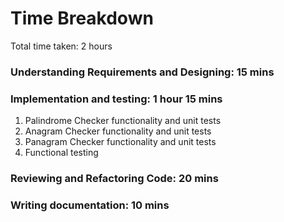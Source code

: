 # Time Breakdown

Total time taken: 2 hours

### Understanding Requirements and Designing: 15 mins

### Implementation and testing: 1 hour 15 mins

1.  Palindrome Checker functionality and unit tests
2.  Anagram Checker functionality and unit tests
3.  Panagram Checker functionality and unit tests
4.  Functional testing

### Reviewing and Refactoring Code: 20 mins

### Writing documentation: 10 mins
